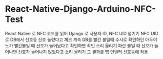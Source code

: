 # React-Native-Django-Arduino-NFC-Test
React Native 로 NFC 코드를 읽어 Django 로 사용자 ID, NFC UID 넘기기
NFC UID 로 DB에서 신호등 신호 늘렸다고 체크 
계속 DB를 빨간 불일때 수시로 확인하던 아두이노가 빨간불일 때 신호가 늘어났다고 확인하면 확인 소리 울리기
파란 불일 때 신호가 늘어나면 신호가 늘어나지 않았다고 소리 울리기
그 결과를 앱 인벤터 신호등에 적용



